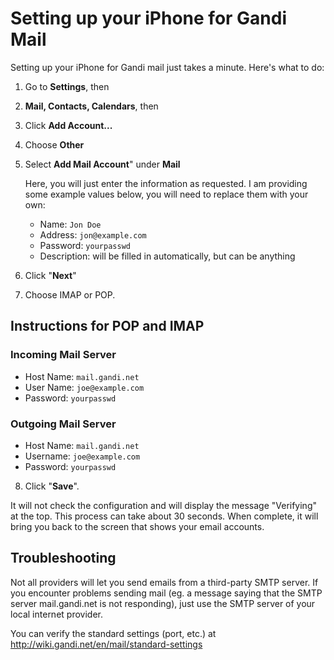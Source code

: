# Setting up your iPhone for Gandi Mail

Setting up your iPhone for Gandi mail just takes a minute. Here's what to do:

1.  Go to **Settings**, then
2.  **Mail, Contacts, Calendars**, then
3.  Click **Add Account...**
4.  Choose **Other**
5.  Select **Add Mail Account**" under **Mail**

    Here, you will just enter the information as requested. I am providing some example values below, you will need to replace them with your own:
    - Name: `Jon Doe`
    - Address: `jon@example.com`
    - Password: `yourpasswd`
    - Description: will be filled in automatically, but can be anything

6. Click "**Next**"
7. Choose IMAP or POP.

## Instructions for POP and IMAP
### Incoming Mail Server

-  Host Name: `mail.gandi.net`
-  User Name: `joe@example.com`
-  Password: `yourpasswd`
 
### Outgoing Mail Server

-  Host Name: `mail.gandi.net`
-  Username: `joe@example.com`
-  Password: `yourpasswd`

8. Click "**Save**". 


It will not check the configuration and will display the message "Verifying" at the top. This process can take about 30 seconds. When complete, it will bring you back to the screen that shows your email accounts.


## Troubleshooting

Not all providers will let you send emails from a third-party SMTP server. If you encounter problems sending mail (eg. a message saying that the SMTP server mail.gandi.net is not responding), just use the SMTP server of your local internet provider. 

You can verify the standard settings (port, etc.) at http://wiki.gandi.net/en/mail/standard-settings









